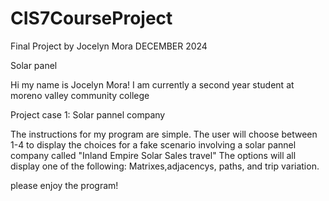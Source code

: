# CIS7CourseProject
Final Project
by Jocelyn Mora
DECEMBER 2024

Solar panel

Hi my name is Jocelyn Mora!
I am currently a second year student at moreno valley community college

Project case 1: Solar pannel company

The instructions for my program are simple. 
The user will choose between 1-4 to display the choices for a fake scenario involving a solar pannel company called "Inland Empire Solar Sales travel"
The options will all display one of the following: Matrixes,adjacencys, paths, and trip variation. 

please enjoy the program!
